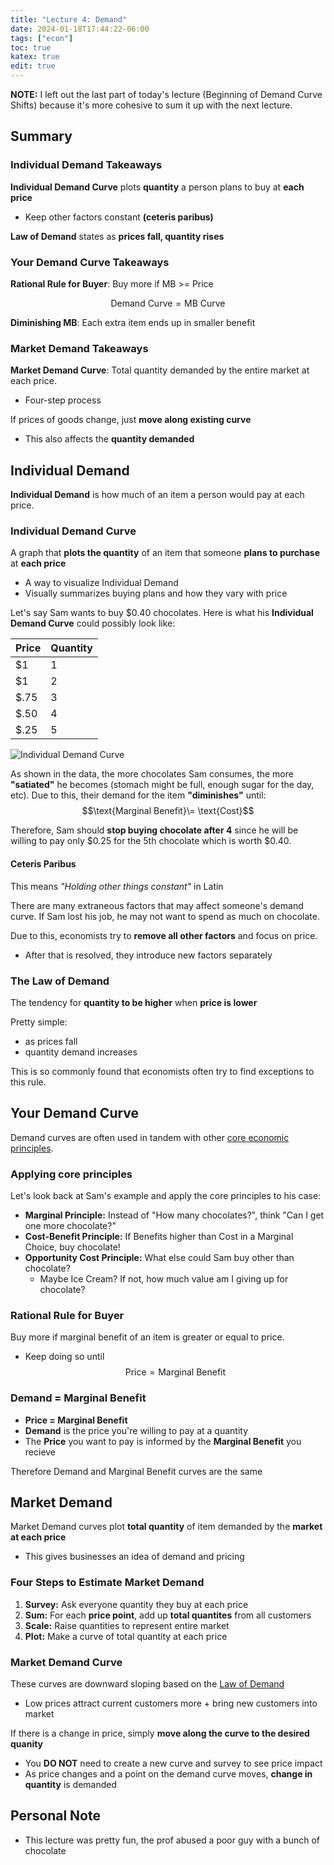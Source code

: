 ```yaml
---
title: "Lecture 4: Demand"
date: 2024-01-18T17:44:22-06:00
tags: ["econ"]
toc: true
katex: true
edit: true
---
```

**NOTE:** I left out the last part of today's lecture (Beginning of Demand Curve Shifts) because it's more cohesive to sum it up with the next lecture.

## Summary
### Individual Demand Takeaways
**Individual Demand Curve** plots **quantity** a person plans to buy at **each price**
- Keep other factors constant **(ceteris paribus)**

**Law of Demand** states as **prices fall, quantity rises**
### Your Demand Curve Takeaways
**Rational Rule for Buyer**: Buy more if MB >= Price

$$\text{Demand Curve}=\text{MB Curve}$$

**Diminishing MB**: Each extra item ends up in smaller benefit

### Market Demand Takeaways
**Market Demand Curve**: Total quantity demanded by the entire
market at each price.
- Four-step process

If prices of goods change, just **move along existing curve**
- This also affects the **quantity demanded**

## Individual Demand

**Individual Demand** is how much of an item a person would pay at each price.

### Individual Demand Curve
A graph that **plots the quantity** of an item that someone **plans to purchase** at **each price**
- A way to visualize Individual Demand
- Visually summarizes buying plans and how they vary with price

Let's say Sam wants to buy $0.40 chocolates. Here is what his **Individual Demand Curve** could possibly look like:

| Price | Quantity |
|-------|----------|
| $1    | 1        |
| $1    | 2        |
| $.75  | 3        |
| $.50  | 4        |
| $.25  | 5        |

![Individual Demand Curve](/Individual-Demand-Curve.png)

As shown in the data, the more chocolates Sam consumes, the more **"satiated"** he becomes (stomach might be full, enough sugar for the day, etc). Due to this, their demand for the item **"diminishes"** until: $$\text{Marginal Benefit}\= \text{Cost}$$

Therefore, Sam should **stop buying chocolate after 4** since he will be willing to pay only $0.25 for the 5th chocolate which is worth $0.40.

#### Ceteris Paribus
This means *"Holding other things constant"* in Latin

There are many extraneous factors that may affect someone's demand curve. If Sam lost his job, he may not want to spend as much on chocolate.

Due to this, economists try to **remove all other factors** and focus on price.
- After that is resolved, they introduce new factors separately

### The Law of Demand
The tendency for **quantity to be higher** when **price is lower**

Pretty simple:
- as prices fall
- quantity demand increases

This is so commonly found that economists often try to find exceptions to this rule.

## Your Demand Curve
Demand curves are often used in tandem with other [core economic principles](../lecture-3).

### Applying core principles
Let's look back at Sam's example and apply the core principles to his case:
- **Marginal Principle:** Instead of "How many chocolates?", think "Can I get one more chocolate?"
- **Cost-Benefit Principle:** If Benefits higher than Cost in a Marginal Choice, buy chocolate!
- **Opportunity Cost Principle:** What else could Sam buy other than chocolate?
    - Maybe Ice Cream? If not, how much value am I giving up for chocolate?

### Rational Rule for Buyer
Buy more if marginal benefit of an item is greater or equal to price.
- Keep doing so until $$\text{Price}=\text{Marginal Benefit}$$

### Demand = Marginal Benefit
- **Price = Marginal Benefit**
- **Demand** is the price you're willing to pay at a quantity
- The **Price** you want to pay is informed by the **Marginal Benefit** you recieve

Therefore Demand and Marginal Benefit curves are the same

## Market Demand
Market Demand curves plot **total quantity** of item demanded by the **market at each price**
- This gives businesses an idea of demand and pricing

### Four Steps to Estimate Market Demand
1. **Survey:** Ask everyone quantity they buy at each price
2. **Sum:** For each **price point**, add up **total quantites** from all customers
3. **Scale:** Raise quantities to represent entire market
4. **Plot:** Make a curve of total quantity at each price

### Market Demand Curve
These curves are downward sloping based on the [Law of Demand](#the-law-of-demand)
- Low prices attract current customers more + bring new customers into market

If there is a change in price, simply **move along the curve to the desired quanity**
- You **DO NOT** need to create a new curve and survey to see price impact
- As price changes and a point on the demand curve moves, **change in quantity** is demanded
## Personal Note
- This lecture was pretty fun, the prof abused a poor guy with a bunch of chocolate